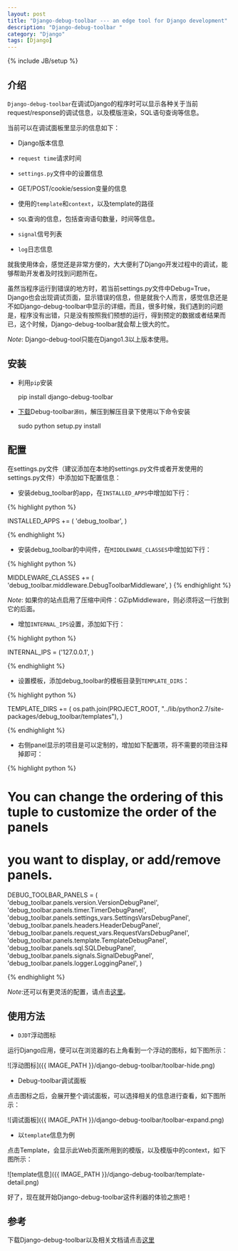 ```yaml
---
layout: post
title: "Django-debug-toolbar --- an edge tool for Django development"
description: "Django-debug-toolbar "
category: "Django"
tags: [Django]
---
```

{% include JB/setup %}

## 介绍

`Django-debug-toolbar`在调试Django的程序时可以显示各种关于当前request/response的调试信息，以及模版渲染，SQL语句查询等信息。

当前可以在调试面板里显示的信息如下：

* Django版本信息  

* `request time`请求时间  

* `settings.py`文件中的设置信息

* GET/POST/cookie/session变量的信息

* 使用的`template`和`context`，以及template的路径

* `SQL`查询的信息，包括查询语句数量，时间等信息。  

* `signal`信号列表  

* `log`日志信息  

就我使用体会，感觉还是非常方便的，大大便利了Django开发过程中的调试，能够帮助开发者及时找到问题所在。

虽然当程序运行到错误的地方时，若当前settings.py文件中Debug=True，Django也会出现调试页面，显示错误的信息，但是就我个人而言，感觉信息还是不如Django-debug-toolbar中显示的详细，而且，很多时候，我们遇到的问题是，程序没有出错，只是没有按照我们预想的运行，得到预定的数据或者结果而已，这个时候，Django-debug-toolbar就会帮上很大的忙。


*Note*: Django-debug-tool只能在Django1.3以上版本使用。


## 安装

* 利用`pip`安装

	pip install django-debug-toolbar

* [下载](https://pypi.python.org/pypi/django-debug-toolbar)Debug-toolbar`源码`，解压到解压目录下使用以下命令安装

	sudo python setup.py install


## 配置

在settings.py文件（建议添加在本地的settings.py文件或者开发使用的settings.py文件）中添加如下配置信息：

* 安装debug_toolbar的app，在`INSTALLED_APPS`中增加如下行：

{% highlight python %}

INSTALLED_APPS += (
    'debug_toolbar',
)

{% endhighlight %}

* 安装debug_toolbar的中间件，在`MIDDLEWARE_CLASSES`中增加如下行：

{% highlight python %}

MIDDLEWARE_CLASSES += (
    'debug_toolbar.middleware.DebugToolbarMiddleware',
)
{% endhighlight %}

*Note*: 如果你的站点启用了压缩中间件：GZipMiddleware，则必须将这一行放到它的后面。

* 增加`INTERNAL_IPS`设置，添加如下行：

{% highlight python %}

INTERNAL_IPS = ('127.0.0.1', )

{% endhighlight %}

* 设置模板，添加debug_toolbar的模板目录到`TEMPLATE_DIRS`：

{% highlight python %}

TEMPLATE_DIRS += (
    os.path.join(PROJECT_ROOT, "../lib/python2.7/site-packages/debug_toolbar/templates"),
)

{% endhighlight %}


*  右侧panel显示的项目是可以定制的，增加如下配置项，将不需要的项目注释掉即可：

{% highlight python %}

# You can change the ordering of this tuple to customize the order of the panels
# you want to display, or add/remove panels.
DEBUG_TOOLBAR_PANELS = (
    'debug_toolbar.panels.version.VersionDebugPanel',
    'debug_toolbar.panels.timer.TimerDebugPanel',
    'debug_toolbar.panels.settings_vars.SettingsVarsDebugPanel',
    'debug_toolbar.panels.headers.HeaderDebugPanel',
    'debug_toolbar.panels.request_vars.RequestVarsDebugPanel',
    'debug_toolbar.panels.template.TemplateDebugPanel',
    'debug_toolbar.panels.sql.SQLDebugPanel',
    'debug_toolbar.panels.signals.SignalDebugPanel',
    'debug_toolbar.panels.logger.LoggingPanel',
)

{% endhighlight %}


*Note*:还可以有更灵活的配置，请点击[这里](https://pypi.python.org/pypi/django-debug-toolbar)。


## 使用方法

* `DJDT`浮动图标

运行Django应用，便可以在浏览器的右上角看到一个浮动的图标，如下图所示：

![浮动图标]({{ IMAGE_PATH }}/django-debug-toolbar/toolbar-hide.png)


* Debug-toolbar调试面板

点击图标之后，会展开整个调试面板，可以选择相关的信息进行查看，如下图所示：

![调试面板]({{ IMAGE_PATH }}/django-debug-toolbar/toolbar-expand.png)

* 以`template`信息为例

点击Template，会显示此Web页面所用到的模版，以及模版中的context，如下图所示：

![template信息]({{ IMAGE_PATH }}/django-debug-toolbar/template-detail.png)

好了，现在就开始Django-debug-toolbar这件利器的体验之旅吧！



## 参考

下载Django-debug-toolbar以及相关文档请点击[这里](https://pypi.python.org/pypi/django-debug-toolbar)
